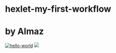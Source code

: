 # hexlet-my-first-workflow
# by Almaz
[![hello-world](https://github.com/cool102/hexlet-my-first-workflow/actions/workflows/hello-world.yml/badge.svg)](https://github.com/cool102/hexlet-my-first-workflow/actions/workflows/hello-world.yml)
<a href="https://codeclimate.com/github/cool102/hexlet-my-first-workflow/maintainability"><img src="https://api.codeclimate.com/v1/badges/0f1adc212ee60cf94b24/maintainability" /></a>


